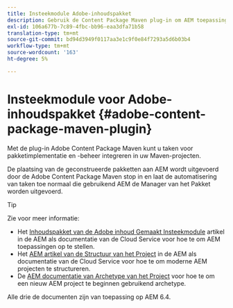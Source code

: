 ```yaml
---
title: Insteekmodule Adobe-inhoudspakket
description: Gebruik de Content Package Maven plug-in om AEM toepassingen te implementeren
exl-id: 106a677b-7c89-4fbc-bb96-eaa3dfa71b58
translation-type: tm+mt
source-git-commit: bd94d3949f0117aa3e1c9f0e84f7293a5d6b03b4
workflow-type: tm+mt
source-wordcount: '163'
ht-degree: 5%

---
```


# Insteekmodule voor Adobe-inhoudspakket {#adobe-content-package-maven-plugin}

Met de plug-in Adobe Content Package Maven kunt u taken voor pakketimplementatie en -beheer integreren in uw Maven-projecten.

De plaatsing van de geconstrueerde pakketten aan AEM wordt uitgevoerd door de Adobe Content Package Maven stop in en laat de automatisering van taken toe normaal die gebruikend AEM de Manager van het Pakket worden uitgevoerd.

>[!TIP]
>
>Zie voor meer informatie:
>
>* Het [Inhoudspakket van de Adobe inhoud Gemaakt Insteekmodule](https://experienceleague.adobe.com/docs/experience-manager-cloud-service/implementing/developer-tools/maven-plugin.html?lang=en#developer-tools) artikel in de AEM als documentatie van de Cloud Service voor hoe te om AEM toepassingen op te stellen.
>* Het [AEM artikel van de Structuur van het Project](https://docs.adobe.com/content/help/en/experience-manager-cloud-service/implementing/developing/aem-project-content-package-structure.html) in de AEM als documentatie van de Cloud Service voor hoe te om moderne AEM projecten te structureren.
>* De [AEM documentatie van Archetype van het Project](https://docs.adobe.com/content/help/en/experience-manager-core-components/using/developing/archetype/overview.html) voor hoe te om een nieuw AEM project te beginnen gebruikend archetype.

>
>
Alle drie de documenten zijn van toepassing op AEM 6.4.
